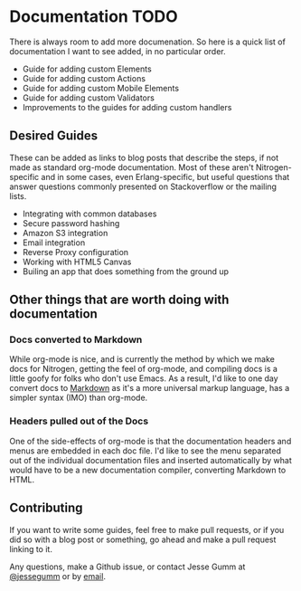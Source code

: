 # Documentation TODO

There is always room to add more documenation. So here is a quick list of
documentation I want to see added, in no particular order.

* Guide for adding custom Elements
* Guide for adding custom Actions
* Guide for adding custom Mobile Elements
* Guide for adding custom Validators
* Improvements to the guides for adding custom handlers

## Desired Guides

These can be added as links to blog posts that describe the steps, if not made
as standard org-mode documentation. Most of these aren't Nitrogen-specific and
in some cases, even Erlang-specific, but useful questions that answer questions
commonly presented on Stackoverflow or the mailing lists.

* Integrating with common databases
* Secure password hashing
* Amazon S3 integration
* Email integration
* Reverse Proxy configuration
* Working with HTML5 Canvas
* Builing an app that does something from the ground up

## Other things that are worth doing with documentation

### Docs converted to Markdown

While org-mode is nice, and is currently the method by which we make docs for
Nitrogen, getting the feel of org-mode, and compiling docs is a little goofy
for folks who don't use Emacs.  As a result, I'd like to one day convert docs
to [Markdown](http://en.wikipedia.org/wiki/Markdown) as it's a more universal
markup language, has a simpler syntax (IMO) than org-mode.

### Headers pulled out of the Docs

One of the side-effects of org-mode is that the documentation headers and menus
are embedded in each doc file.  I'd like to see the menu separated out of the
individual documentation files and inserted automatically by what would have to
be a new documentation compiler, converting Markdown to HTML.


## Contributing

If you want to write some guides, feel free to make pull requests, or if you
did so with a blog post or something, go ahead and make a pull request linking
to it.

Any questions, make a Github issue, or contact Jesse Gumm at
[@jessegumm](http://twitter.com/jessegumm) or by [email](gumm@sigma-star.com).
